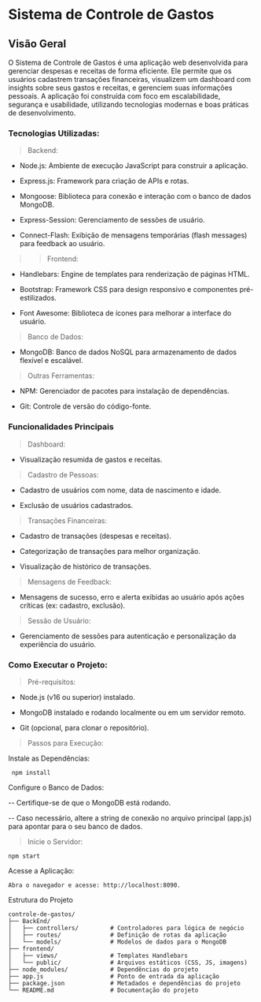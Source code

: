 # Sistema de Controle de Gastos

## Visão Geral
O Sistema de Controle de Gastos é uma aplicação web desenvolvida para gerenciar despesas e receitas de forma eficiente.
Ele permite que os usuários cadastrem transações financeiras, visualizem um dashboard com insights sobre seus gastos e receitas,
e gerenciem suas informações pessoais. A aplicação foi construída com foco em escalabilidade, segurança e usabilidade,
utilizando tecnologias modernas e boas práticas de desenvolvimento.

 ### Tecnologias Utilizadas:

> Backend:

- Node.js: Ambiente de execução JavaScript para construir a aplicação.

- Express.js: Framework para criação de APIs e rotas.

- Mongoose: Biblioteca para conexão e interação com o banco de dados MongoDB.

- Express-Session: Gerenciamento de sessões de usuário.

- Connect-Flash: Exibição de mensagens temporárias (flash messages) para feedback ao usuário.

>> Frontend:

- Handlebars: Engine de templates para renderização de páginas HTML.

- Bootstrap: Framework CSS para design responsivo e componentes pré-estilizados.

- Font Awesome: Biblioteca de ícones para melhorar a interface do usuário.

> Banco de Dados:

- MongoDB: Banco de dados NoSQL para armazenamento de dados flexível e escalável.

> Outras Ferramentas:

- NPM: Gerenciador de pacotes para instalação de dependências.

- Git: Controle de versão do código-fonte.

### Funcionalidades Principais

> Dashboard:

- Visualização resumida de gastos e receitas.

> Cadastro de Pessoas:

- Cadastro de usuários com nome, data de nascimento e idade.

- Exclusão de usuários cadastrados.

> Transações Financeiras:

- Cadastro de transações (despesas e receitas).

- Categorização de transações para melhor organização.

- Visualização de histórico de transações.

> Mensagens de Feedback:

- Mensagens de sucesso, erro e alerta exibidas ao usuário após ações críticas (ex: cadastro, exclusão).

> Sessão de Usuário:

- Gerenciamento de sessões para autenticação e personalização da experiência do usuário.

### Como Executar o Projeto:

> Pré-requisitos:

- Node.js (v16 ou superior) instalado.

- MongoDB instalado e rodando localmente ou em um servidor remoto.

- Git (opcional, para clonar o repositório).

> Passos para Execução:

Instale as Dependências:
```
 npm install
```
Configure o Banco de Dados:

-- Certifique-se de que o MongoDB está rodando.

-- Caso necessário, altere a string de conexão no arquivo principal (app.js) para apontar para o seu banco de dados.

> Inicie o Servidor:
```
npm start
```
Acesse a Aplicação:
```
Abra o navegador e acesse: http://localhost:8090.
```

Estrutura do Projeto
```
controle-de-gastos/
├── BackEnd/
│   ├── controllers/         # Controladores para lógica de negócio
│   ├── routes/              # Definição de rotas da aplicação
│   └── models/              # Modelos de dados para o MongoDB
├── frontend/
│   ├── views/               # Templates Handlebars
│   └── public/              # Arquivos estáticos (CSS, JS, imagens)
├── node_modules/            # Dependências do projeto
├── app.js                   # Ponto de entrada da aplicação
├── package.json             # Metadados e dependências do projeto
└── README.md                # Documentação do projeto
```
